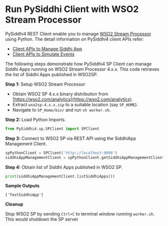 # Run PySiddhi Client with WSO2 Stream Processor

PySiddhi4 REST Client enable you to manage [WSO2 Stream Processor](https://wso2.com/analytics) using Python.
The detail information on PySiddhi4 client APIs refer:  
* [Client APIs to Manage Siddhi App](Siddhi-App-Management-of-WSO2-SP-4.0)
* [Client APIs to Simulate Events](Event-Simulator-WSO2-SP-4.0)

The following steps demonstrate how PySiddhi4 SP Client can manage Siddhi Apps running on WSO2 Stream Processor 4.x.x. 
This code retrieves the list of Siddhi Apps published in WSO2SP.

**Step 1:** Setup WSO2 Stream Processor
  - Obtain WSO2 SP 4.x.x binary distribution from [https://wso2.com/analytics](https://wso2.com/analytics).
  - Extract `wso2sp-4.x.x.zip` to a suitable location (say `SP_HOME`).
  - Navigate to `SP_Home/bin/` and run `sh worker.sh`.

**Step 2:** Load Python Imports.
```python
from PySiddhi4.sp.SPClient import SPClient
```
**Step 3:** Connect to WSO2 SP via REST API using the SiddhiApp Management Client.
```python
spPythonClient = SPClient('http://localhost:9090')
siddhiAppManagementClient = spPythonClient.getSiddhiAppManagementClient()
```
**Step 4:** Obtain list of Siddhi Apps published in WSO2 SP.
```python
print(siddhiAppManagementClient.listSiddhiApps())
```
**Sample Outputs**
```log
['TestSiddhiApp']
```
**Cleanup**

Stop WSO2 SP by sending `Ctrl+C` to terminal window running `worker.sh`. This would shutdown the SP server